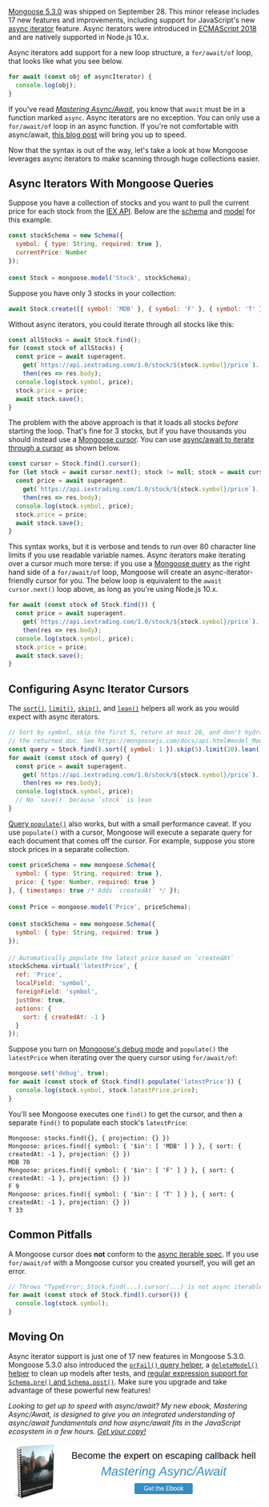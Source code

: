 [Mongoose 5.3.0](https://github.com/Automattic/mongoose/blob/master/History.md#530--2018-09-28) was shipped on September 28. This minor release includes 17 new features and improvements, including support for JavaScript's new [async iterator](http://thecodebarbarian.com/getting-started-with-async-iterators-in-node-js) feature. Async iterators were introduced in [ECMAScript 2018](https://medium.com/front-end-hacking/javascript-whats-new-in-ecmascript-2018-es2018-17ede97f36d5) and are natively supported in Node.js 10.x.

Async iterators add support for a new loop structure, a `for/await/of` loop,
that looks like what you see below.

```javascript
for await (const obj of asyncIterator) {
  console.log(obj);
}
```

If you've read [_Mastering Async/Await_](http://asyncawait.net/), you know that `await` must be in a function marked `async`. Async iterators are no exception. You can only use a `for/await/of` loop in an async function. If you're not comfortable with async/await, [this blog post](/common-async-await-design-patterns-in-node.js.html) will bring you up to speed.

Now that the syntax is out of the way, let's take a look at how Mongoose leverages async iterators to make scanning through huge collections easier.

Async Iterators With Mongoose Queries
-------------------------------------

Suppose you have a collection of stocks and you want to pull the current price for each stock from the [IEX API](https://iextrading.com/developer/). Below are the [schema](https://mongoosejs.com/docs/guide.html) and [model](https://mongoosejs.com/docs/models.html) for this example.

```javascript
const stockSchema = new Schema({
  symbol: { type: String, required: true },
  currentPrice: Number
});

const Stock = mongoose.model('Stock', stockSchema);
```

Suppose you have only 3 stocks in your collection:

```javascript
await Stock.create([{ symbol: 'MDB' }, { symbol: 'F' }, { symbol: 'T' }]);
```

Without async iterators, you could iterate through all stocks like this:

```javascript
const allStocks = await Stock.find();
for (const stock of allStocks) {
  const price = await superagent.
    get(`https://api.iextrading.com/1.0/stock/${stock.symbol}/price`).
    then(res => res.body);
  console.log(stock.symbol, price);
  stock.price = price;
  await stock.save();
}
```

The problem with the above approach is that it loads all stocks _before_ starting the loop. That's fine for 3 stocks, but if you have thousands you should instead use a [Mongoose cursor](/cursors-in-mongoose-45). You can use [async/await to iterate through a cursor](/common-async-await-design-patterns-in-node.js.html#processing-a-mongodb-cursor) as shown below.

```javascript
const cursor = Stock.find().cursor();
for (let stock = await cursor.next(); stock != null; stock = await cursor.next()) {
  const price = await superagent.
    get(`https://api.iextrading.com/1.0/stock/${stock.symbol}/price`).
    then(res => res.body);
  console.log(stock.symbol, price);
  stock.price = price;
  await stock.save();
}
```

This syntax works, but it is verbose and tends to run over 80 character line limits if you use readable variable names. Async iterators make iterating over a cursor much more terse: if you use a [Mongoose query](https://mongoosejs.com/docs/queries.html) as the right hand side of a `for/await/of` loop, Mongoose will create an async-iterator-friendly cursor for you. The below loop is equivalent to the `await cursor.next()` loop above, as long as you're using Node.js 10.x.

```javascript
for await (const stock of Stock.find()) {
  const price = await superagent.
    get(`https://api.iextrading.com/1.0/stock/${stock.symbol}/price`).
    then(res => res.body);
  console.log(stock.symbol, price);
  stock.price = price;
  await stock.save();
}
```

Configuring Async Iterator Cursors
----------------------------------

The [`sort()`](https://mongoosejs.com/docs/api.html#query_Query-sort), [`limit()`](https://mongoosejs.com/docs/api.html#query_Query-limit), [`skip()`](https://mongoosejs.com/docs/api.html#query_Query-skip), and [`lean()`](https://mongoosejs.com/docs/api.html#query_Query-lean) helpers all work as you would expect with async iterators.

```javascript
// Sort by symbol, skip the first 5, return at most 20, and don't hydrate
// the returned doc. See https://mongoosejs.com/docs/api.html#model_Model.hydrate
const query = Stock.find().sort({ symbol: 1 }).skip(5).limit(20).lean();
for await (const stock of query) {
  const price = await superagent.
    get(`https://api.iextrading.com/1.0/stock/${stock.symbol}/price`).
    then(res => res.body);
  console.log(stock.symbol, price);
  // No `save()` because `stock` is lean
}
```

[Query `populate()`](https://mongoosejs.com/docs/api.html#query_Query-populate)
also works, but with a small performance caveat. If you use `populate()` with a
cursor, Mongoose will execute a separate query for each document that comes off
the cursor. For example, suppose you store stock prices in a separate collection.

```javascript
const priceSchema = new mongoose.Schema({
  symbol: { type: String, required: true },
  price: { type: Number, required: true }
}, { timestamps: true /* Adds `createdAt` */ });

const Price = mongoose.model('Price', priceSchema);

const stockSchema = new mongoose.Schema({
  symbol: { type: String, required: true }
});

// Automatically populate the latest price based on `createdAt`
stockSchema.virtual('latestPrice', {
  ref: 'Price',
  localField: 'symbol',
  foreignField: 'symbol',
  justOne: true,
  options: {
    sort: { createdAt: -1 }
  }
});
```

Suppose you turn on [Mongoose's debug mode](https://mongoosejs.com/docs/api.html#mongoose_Mongoose-set) and `populate()` the `latestPrice` when iterating over the query cursor using `for/await/of`:

```javascript
mongoose.set('debug', true);
for await (const stock of Stock.find().populate('latestPrice')) {
  console.log(stock.symbol, stock.latestPrice.price);
}
```

You'll see Mongoose executes one `find()` to get the cursor, and then a separate `find()` to populate each stock's `latestPrice`:

```
Mongoose: stocks.find({}, { projection: {} })
Mongoose: prices.find({ symbol: { '$in': [ 'MDB' ] } }, { sort: { createdAt: -1 }, projection: {} })
MDB 70
Mongoose: prices.find({ symbol: { '$in': [ 'F' ] } }, { sort: { createdAt: -1 }, projection: {} })
F 9
Mongoose: prices.find({ symbol: { '$in': [ 'T' ] } }, { sort: { createdAt: -1 }, projection: {} })
T 33
```

Common Pitfalls
---------------

A Mongoose cursor does **not** conform to the [async iterable spec](https://github.com/tc39/proposal-async-iteration#async-iterators-and-async-iterables). If you use `for/await/of` with a Mongoose cursor you created yourself, you will get an error.

```javascript
// Throws "TypeError: Stock.find(...).cursor(...) is not async iterable"
for await (const stock of Stock.find().cursor()) {
  console.log(stock.symbol);
}
```

Moving On
---------

Async iterator support is just one of 17 new features in Mongoose 5.3.0. Mongoose 5.3.0 also introduced the [`orFail()` query helper](/whats-new-in-mongoose-53-orfail-and-global-toobject.html), a [`deleteModel()` helper](https://mongoosejs.com/docs/api.html#connection_Connection-deleteModel) to clean up models after tests, and [regular expression support for `Schema.pre()` and `Schema.post()`](https://mongoosejs.com/docs/api.html#schema_Schema-pre). Make sure you upgrade and take advantage of these powerful new features!

_Looking to get up to speed with async/await? My new ebook, Mastering Async/Await, is designed to give you an integrated understanding of
async/await fundamentals and how async/await fits in the JavaScript ecosystem in a few hours. <a href="http://asyncawait.net/">Get your copy!</a>_

<a href="http://asyncawait.net/?utm_source=thecodebarbarian&utm_campaign=trailingbanner" class="async-await-banner"><img src="/images/asyncawait.png"/></a>

